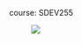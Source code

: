 course: SDEV255

<figure>
    <span>
        <img src="https://imgs.xkcd.com/comics/flowchart.png" style="">
    </span>
    <figcaption>
        <a href=""></a>
    </figcaption>
</figure>

